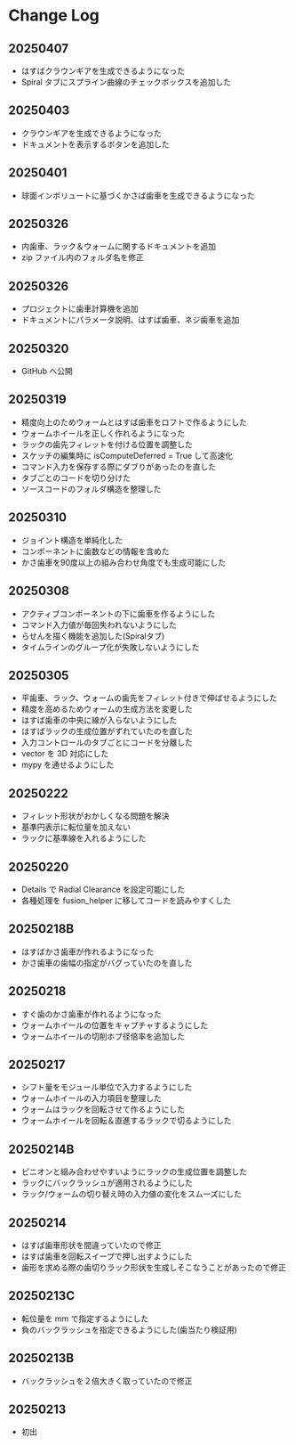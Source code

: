 # Change Log

## 20250407
- はすばクラウンギアを生成できるようになった
- Spiral タブにスプライン曲線のチェックボックスを追加した

## 20250403
- クラウンギアを生成できるようになった
- ドキュメントを表示するボタンを追加した

## 20250401
- 球面インボリュートに基づくかさば歯車を生成できるようになった

## 20250326
- 内歯車、ラック＆ウォームに関するドキュメントを追加
- zip ファイル内のフォルダ名を修正

## 20250326
- プロジェクトに歯車計算機を追加
- ドキュメントにパラメータ説明、はすば歯車、ネジ歯車を追加

## 20250320
- GitHub へ公開

## 20250319
- 精度向上のためウォームとはすば歯車をロフトで作るようにした
- ウォームホイールを正しく作れるようになった
- ラックの歯先フィレットを付ける位置を調整した
- スケッチの編集時に isComputeDeferred = True して高速化
- コマンド入力を保存する際にダブりがあったのを直した
- タブごとのコードを切り分けた
- ソースコードのフォルダ構造を整理した

## 20250310
- ジョイント構造を単純化した
- コンポーネントに歯数などの情報を含めた
- かさ歯車を90度以上の組み合わせ角度でも生成可能にした

## 20250308
- アクティブコンポーネントの下に歯車を作るようにした
- コマンド入力値が毎回失われないようにした
- らせんを描く機能を追加した(Spiralタブ)
- タイムラインのグループ化が失敗しないようにした

## 20250305
- 平歯車、ラック、ウォームの歯先をフィレット付きで伸ばせるようにした
- 精度を高めるためウォームの生成方法を変更した
- はすば歯車の中央に線が入らないようにした
- はすばラックの生成位置がずれていたのを直した
- 入力コントロールのタブごとにコードを分離した
- vector を 3D 対応にした
- mypy を通せるようにした

## 20250222
- フィレット形状がおかしくなる問題を解決
- 基準円表示に転位量を加えない
- ラックに基準線を入れるようにした

## 20250220
- Details で Radial Clearance を設定可能にした
- 各種処理を fusion_helper に移してコードを読みやすくした

## 20250218B
- はすばかさ歯車が作れるようになった
- かさ歯車の歯幅の指定がバグっていたのを直した

## 20250218
- すぐ歯のかさ歯車が作れるようになった
- ウォームホイールの位置をキャプチャするようにした
- ウォームホイールの切削ホブ径倍率を追加した

## 20250217
- シフト量をモジュール単位で入力するようにした
- ウォームホイールの入力項目を整理した
- ウォームはラックを回転させて作るようにした
- ウォームホイールを回転＆直進するラックで切るようにした

## 20250214B
- ピニオンと組み合わせやすいようにラックの生成位置を調整した
- ラックにバックラッシュが適用されるようにした
- ラック/ウォームの切り替え時の入力値の変化をスムーズにした

## 20250214
- はすば歯車形状を間違っていたので修正
- はすば歯車を回転スイープで押し出すようにした
- 歯形を求める際の歯切りラック形状を生成しそこなうことがあったので修正

## 20250213C
- 転位量を mm で指定するようにした
- 負のバックラッシュを指定できるようにした(歯当たり検証用)

## 20250213B
- バックラッシュを２倍大きく取っていたので修正

## 20250213
- 初出
